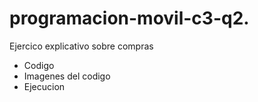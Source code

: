 # programacion-movil-c3-q2.
Ejercico explicativo sobre compras 
- Codigo
- Imagenes del codigo
- Ejecucion
